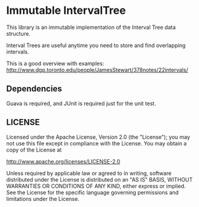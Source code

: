 # Immutable IntervalTree

This library is an immutable implementation of the Interval Tree data structure. 

Interval Trees are useful anytime you need to store and find overlapping intervals.

This is a good overview with examples: http://www.dgp.toronto.edu/people/JamesStewart/378notes/22intervals/

## Dependencies

Guava is required, and JUnit is required just for the unit test.

## LICENSE

Licensed under the Apache License, Version 2.0 (the "License");
you may not use this file except in compliance with the License.
You may obtain a copy of the License at

<http://www.apache.org/licenses/LICENSE-2.0>

Unless required by applicable law or agreed to in writing, software
distributed under the License is distributed on an "AS IS" BASIS,
WITHOUT WARRANTIES OR CONDITIONS OF ANY KIND, either express or implied.
See the License for the specific language governing permissions and
limitations under the License.
